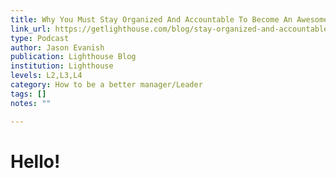 ```yaml
---
title: Why You Must Stay Organized And Accountable To Become An Awesome Manager
link_url: https://getlighthouse.com/blog/stay-organized-and-accountable/
type: Podcast
author: Jason Evanish
publication: Lighthouse Blog
institution: Lighthouse
levels: L2,L3,L4
category: How to be a better manager/Leader
tags: []
notes: ""

---
```


# Hello!

